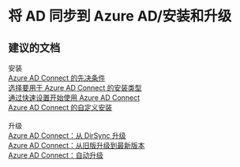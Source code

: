 <properties
    pageTitle="Synchronizing AD to Azure AD/Installation and upgrade"
    description="将 AD 同步到 Azure AD/安装和升级"
    service="microsoft.activedirectory"
    resource="activedirectory"
    authors="cychua"
    displayOrder=""
    selfHelpType="generic"
    supportTopicIds="32404460"
    resourceTags=""
    productPesIds="14785"
    cloudEnvironments="public"
/>



# <a name="synchronizing-ad-to-azure-adinstallation-and-upgrade"></a>将 AD 同步到 Azure AD/安装和升级

## <a name="recommended-documents"></a>**建议的文档**
安装
<br>
[Azure AD Connect 的先决条件](https://docs.microsoft.com/azure/active-directory/connect/active-directory-aadconnect-prerequisites)
<br>
[选择要用于 Azure AD Connect 的安装类型](https://docs.microsoft.com/azure/active-directory/connect/active-directory-aadconnect-select-installation)
<br>
[通过快速设置开始使用 Azure AD Connect](https://docs.microsoft.com/azure/active-directory/connect/active-directory-aadconnect-get-started-express)
<br>
[Azure AD Connect 的自定义安装](https://docs.microsoft.com/azure/active-directory/connect/active-directory-aadconnect-get-started-custom)
<br>
<br>
升级
<br>
[Azure AD Connect：从 DirSync 升级](https://docs.microsoft.com/azure/active-directory/connect/active-directory-aadconnect-dirsync-upgrade-get-started)
<br>
[Azure AD Connect：从旧版升级到最新版本](https://docs.microsoft.com/azure/active-directory/connect/active-directory-aadconnect-upgrade-previous-version)
<br>
[Azure AD Connect：自动升级](https://docs.microsoft.com/azure/active-directory/connect/active-directory-aadconnect-feature-automatic-upgrade)
<br>

